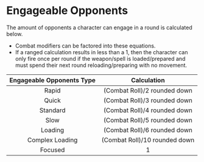 # Engageable Opponents

The amount of opponents a character can engage in a round is calculated below.

- Combat modifiers can be factored into these equations.
- If a ranged calculation results in less than a 1, then the character can only fire once per round if the weapon/spell is loaded/prepared and must spend their next round reloading/preparing with no movement.

| Engageable Opponents Type |          Calculation          |
| :-----------------------: | :---------------------------: |
|           Rapid           | (Combat Roll)/2 rounded down |
|           Quick           | (Combat Roll)/3 rounded down |
|         Standard         | (Combat Roll)/4 rounded down |
|           Slow           | (Combat Roll)/5 rounded down |
|          Loading          | (Combat Roll)/6 rounded down |
|      Complex Loading      | (Combat Roll)/10 rounded down |
|          Focused          |               1               |
